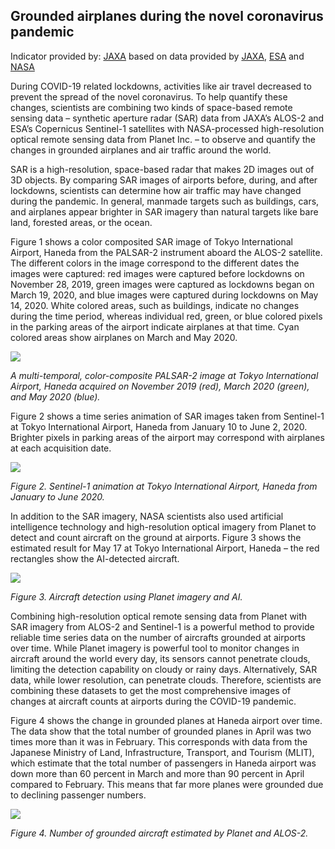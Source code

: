 ## Grounded airplanes during the novel coronavirus pandemic

Indicator provided by: [JAXA](https://global.jaxa.jp/) based on data provided by [JAXA](https://global.jaxa.jp/), [ESA](https://esa.int) and [NASA](https://www.nasa.gov/)

During COVID-19 related lockdowns, activities like air travel decreased to prevent the spread of the novel coronavirus. To help quantify these changes, scientists are combining two kinds of space-based remote sensing data – synthetic aperture radar (SAR) data from JAXA’s ALOS-2 and ESA’s Copernicus Sentinel-1 satellites with NASA-processed high-resolution optical remote sensing data from Planet Inc. – to observe and quantify the changes in grounded airplanes and air traffic around the world.

SAR is a high-resolution, space-based radar that makes 2D images out of 3D objects. By comparing SAR images of airports before, during, and after lockdowns, scientists can determine how air traffic may have changed during the pandemic. In general, manmade targets such as buildings, cars, and airplanes appear brighter in SAR imagery than natural targets like bare land, forested areas, or the ocean.

Figure 1 shows a color composited SAR image of Tokyo International Airport, Haneda from the PALSAR-2 instrument aboard the ALOS-2 satellite. The different colors in the image correspond to the different dates the images were captured: red images were captured before lockdowns on November 28, 2019, green images were captured as lockdowns began on March 19, 2020, and blue images were captured during lockdowns on May 14, 2020. White colored areas, such as buildings, indicate no changes during the time period, whereas individual red, green, or blue colored pixels in the parking areas of the airport indicate airplanes at that time. Cyan colored areas show airplanes on March and May 2020.
 

![](data/trilateral/JP01-E8_Fig1.png)

*A multi-temporal, color-composite PALSAR-2 image at Tokyo International Airport, Haneda acquired on November 2019 (red), March 2020 (green), and May 2020 (blue).*

Figure 2 shows a time series animation of SAR images taken from Sentinel-1 at Tokyo International Airport, Haneda from January 10 to June 2, 2020. Brighter pixels in parking areas of the airport may correspond with airplanes at each acquisition date.


![](data/trilateral/JP01-E13b_Animation.gif)

*Figure 2. Sentinel-1 animation at Tokyo International Airport, Haneda from January to June 2020.*

In addition to the SAR imagery, NASA scientists also used artificial intelligence technology and high-resolution optical imagery from Planet to detect and count aircraft on the ground at airports. Figure 3 shows the estimated result for May 17 at Tokyo International Airport, Haneda – the red rectangles show the AI-detected aircraft. 

![](data/trilateral/JP01-E13b-Fig3.png)

*Figure 3. Aircraft detection using Planet imagery and AI.*

Combining high-resolution optical remote sensing data from Planet with SAR imagery from ALOS-2 and Sentinel-1 is a powerful method to provide reliable time series data on the number of aircrafts grounded at airports over time. While Planet imagery is powerful tool to monitor changes in aircraft around the world every day, its sensors cannot penetrate clouds, limiting the detection capability on cloudy or rainy days. Alternatively, SAR data, while lower resolution, can penetrate clouds. Therefore, scientists are combining these datasets to get the most comprehensive images of changes at aircraft counts at airports during the COVID-19 pandemic. 

Figure 4 shows the change in grounded planes at Haneda airport over time. The data show that the total number of grounded planes in April was two times more than it was in February. This corresponds with data from the Japanese Ministry of Land, Infrastructure, Transport, and Tourism (MLIT), which estimate that the total number of passengers in Haneda airport was down more than 60 percent in March and more than 90 percent in April compared to February. This means that far more planes were grounded due to declining passenger numbers.

![](data/trilateral/JP01-E13b-Fig4.png)

*Figure 4. Number of grounded aircraft estimated by Planet and ALOS-2.*
